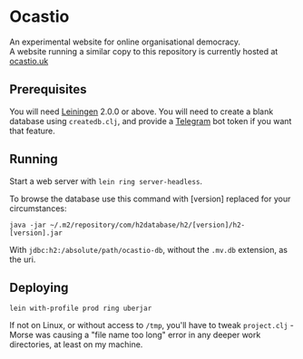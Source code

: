 # Ocastio
An experimental website for online organisational democracy.  
A website running a similar copy to this repository is currently hosted at [ocastio.uk](https://ocastio.uk)

## Prerequisites

You will need [Leiningen][] 2.0.0 or above. You will need to create a blank database using `createdb.clj`, and provide a [Telegram] bot token if you want that feature.

[leiningen]: https://github.com/technomancy/leiningen
[telegram]: https://core.telegram.org/bots

## Running

Start a web server with `lein ring server-headless`.

To browse the database use this command with [version] replaced for your circumstances:

    java -jar ~/.m2/repository/com/h2database/h2/[version]/h2-[version].jar

With `jdbc:h2:/absolute/path/ocastio-db`, without the `.mv.db` extension, as the uri.

## Deploying

    lein with-profile prod ring uberjar

If not on Linux, or without access to `/tmp`, you'll have to tweak `project.clj` -  Morse was causing a "file name too long" error in any deeper work directories, at least on my machine.
